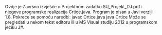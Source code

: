 <html>

<head>

<title >
<h3><center>Strojno učenje </center></h3>
<h4> <center> Projektni zadatak </center> </h4>
</title>
</head>

<body >
 Ovdje je Završno izvješće o Projektnom zadatku SU_Projekt_DJ.pdf
i njegove programske realizacija Crtice.java.
 Program je pisan u Javi verziji 1.8.
 Pokreće se pomoću naredbi:
     javac Crtice.java
     java  Crtice
 Može se pregledati u nekom tekst editoru ili u MS Visual studiju 2012 u programskom jeziku J#.
</body>

</html>
